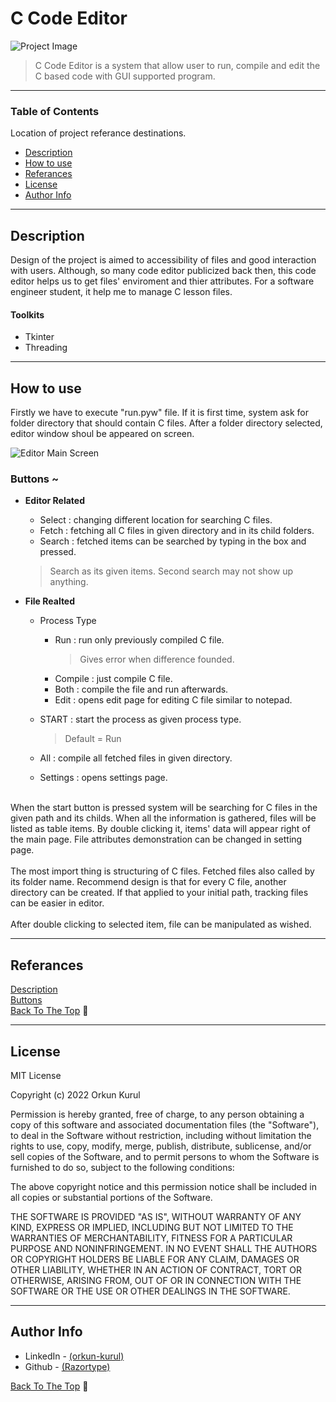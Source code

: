 # C Code Editor
![Project Image](https://user-images.githubusercontent.com/55176611/161594144-96af0d5f-5505-4014-8962-e82fb67c211b.png)


> C Code Editor is a system that allow user to run, compile and edit the C based code with GUI supported program.

---

### Table of Contents
Location of project referance destinations.

- [Description](#description)
- [How to use](#how-to-use)
- [Referances](#referances)
- [License](#license)
- [Author Info](#author-info)

---

## Description

Design of the project is aimed to accessibility of files and good interaction with users. Although, so many code editor publicized back then, this code editor helps us to get files' enviroment and thier attributes. For a software engineer student, it help me to manage C lesson files.

#### Toolkits
- Tkinter
- Threading

---

## How to use
Firstly we have to execute "run.pyw" file. If it is first time, system ask for folder directory that should contain C files. After a folder directory selected, editor window shoul be appeared on screen.

![Editor Main Screen](https://user-images.githubusercontent.com/55176611/161594204-6a05ed79-6996-4704-a6f8-19e21c56a3f3.png)


### Buttons ~
- **Editor Related**
    - Select : changing different location for searching C files.
    - Fetch : fetching all C files in given directory and in its child folders.
    - Search : fetched items can be searched by typing in the box and pressed.
    > Search as its given items. Second search may not show up anything.

- **File Realted**
    - Process Type
        - Run : run only previously compiled C file.
            > Gives error when difference founded.
        - Compile : just compile C file.
        - Both : compile the file and run afterwards.
        - Edit : opens edit page for editing C file similar to notepad.
    
    - START : start the process as given process type.
        > Default = Run
    - All : compile all fetched files in given directory.
    - Settings : opens settings page.

<br />
When the start button is pressed system will be searching for C files in the given path and its childs. When all the information is gathered, files will be listed as table items. By double clicking it, items' data will appear right of the main page. File attributes demonstration can be changed in setting page.
<br />
<br />
The most import thing is structuring of C files. Fetched files also called by its folder name. Recommend design is that for every C file, another directory can be created. If that applied to your initial path, tracking files can be easier in editor.
<br />
<br />
After double clicking to selected item, file can be manipulated as wished.

---

## Referances
[Description](#description) <br />
[Buttons](#buttons) <br />
[Back To The Top](#c-code-editor) 🔺

---

## License

MIT License

Copyright (c) 2022 Orkun Kurul

Permission is hereby granted, free of charge, to any person obtaining a copy
of this software and associated documentation files (the "Software"), to deal
in the Software without restriction, including without limitation the rights
to use, copy, modify, merge, publish, distribute, sublicense, and/or sell
copies of the Software, and to permit persons to whom the Software is
furnished to do so, subject to the following conditions:

The above copyright notice and this permission notice shall be included in all
copies or substantial portions of the Software.

THE SOFTWARE IS PROVIDED "AS IS", WITHOUT WARRANTY OF ANY KIND, EXPRESS OR
IMPLIED, INCLUDING BUT NOT LIMITED TO THE WARRANTIES OF MERCHANTABILITY,
FITNESS FOR A PARTICULAR PURPOSE AND NONINFRINGEMENT. IN NO EVENT SHALL THE
AUTHORS OR COPYRIGHT HOLDERS BE LIABLE FOR ANY CLAIM, DAMAGES OR OTHER
LIABILITY, WHETHER IN AN ACTION OF CONTRACT, TORT OR OTHERWISE, ARISING FROM,
OUT OF OR IN CONNECTION WITH THE SOFTWARE OR THE USE OR OTHER DEALINGS IN THE
SOFTWARE.

---

## Author Info

 - LinkedIn - [(orkun-kurul)]("https://www.linkedin.com/in/orkun-kurul/")
 - Github - [(Razortype)]("https://github.com/Razortype")

 [Back To The Top](#c-code-editor) 🔺
